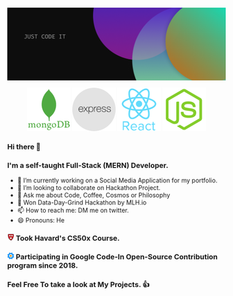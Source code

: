 ![Header Poster](https://raw.githubusercontent.com/vishalx360/vishalx360/master/header_poster.png)
<p align="center">
    <img alt="mongoDB"src="https://raw.githubusercontent.com/vishalx360/vishalx360/master/icons/mongoDB.svg">
    <img alt="express"src="https://raw.githubusercontent.com/vishalx360/vishalx360/master/icons/express.svg">
    <img alt="react"src="https://raw.githubusercontent.com/vishalx360/vishalx360/master/icons/react.svg">
    <img alt="node"src="https://raw.githubusercontent.com/vishalx360/vishalx360/master/icons/node.svg">
</p>

### Hi there 👋
### I'm a self-taught Full-Stack (MERN) Developer.

- 🔭 I’m currently working on a Social Media Application for my portfolio.
- 👯 I’m looking to collaborate on Hackathon Project.
- 💬 Ask me about Code, Coffee, Cosmos or Philosophy
- 🥈 Won Data-Day-Grind Hackathon by MLH.io
- 📫 How to reach me: DM me on twitter.
- 😄 Pronouns: He

### ![cs50](https://raw.githubusercontent.com/vishalx360/vishalx360/master/icons/harv.png) Took Havard's CS50x Course.
### ![gci](https://raw.githubusercontent.com/vishalx360/vishalx360/master/icons/gci-logo16x16.png) Participating in Google Code-In Open-Source Contribution program since 2018.
### Feel Free To take a look at My Projects. 👍
